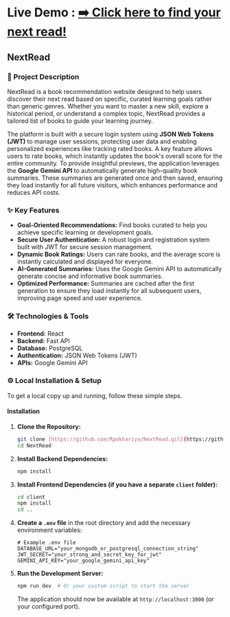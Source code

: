 # Live Demo : [**➡️ Click here to find your next read!**](https://your-live-demo-link.com) <!-- Replace with your actual live demo link -->

## NextRead

### 📖 Project Description

NextRead is a book recommendation website designed to help users discover their next read based on specific, curated learning goals rather than generic genres. Whether you want to master a new skill, explore a historical period, or understand a complex topic, NextRead provides a tailored list of books to guide your learning journey.

The platform is built with a secure login system using **JSON Web Tokens (JWT)** to manage user sessions, protecting user data and enabling personalized experiences like tracking rated books. A key feature allows users to rate books, which instantly updates the book's overall score for the entire community. To provide insightful previews, the application leverages the **Google Gemini API** to automatically generate high-quality book summaries. These summaries are generated once and then saved, ensuring they load instantly for all future visitors, which enhances performance and reduces API costs.

### ✨ Key Features

* **Goal-Oriented Recommendations:** Find books curated to help you achieve specific learning or development goals.
* **Secure User Authentication:** A robust login and registration system built with JWT for secure session management.
* **Dynamic Book Ratings:** Users can rate books, and the average score is instantly calculated and displayed for everyone.
* **AI-Generated Summaries:** Uses the Google Gemini API to automatically generate concise and informative book summaries.
* **Optimized Performance:** Summaries are cached after the first generation to ensure they load instantly for all subsequent users, improving page speed and user experience.

### 🛠️ Technologies & Tools

* **Frontend:** React <!-- Add your specific framework like React, Vue, etc. if you used one -->
* **Backend:** Fast API
* **Database:** PostgreSQL <!-- Choose the one you used -->
* **Authentication:** JSON Web Tokens (JWT)
* **APIs:** Google Gemini API


### ⚙️ Local Installation & Setup

To get a local copy up and running, follow these simple steps.


#### Installation

1.  **Clone the Repository:**
    ```bash
    git clone [https://github.com/Rpokhariya/NextRead.git](https://github.com/Rpokhariya/NextRead.git)
    cd NextRead
    ```

2.  **Install Backend Dependencies:**
    ```bash
    npm install
    ```

3.  **Install Frontend Dependencies (if you have a separate `client` folder):**
    ```bash
    cd client
    npm install
    cd ..
    ```

4.  **Create a `.env` file** in the root directory and add the necessary environment variables:
    ```env
    # Example .env file
    DATABASE_URL="your_mongodb_or_postgresql_connection_string"
    JWT_SECRET="your_strong_and_secret_key_for_jwt"
    GEMINI_API_KEY="your_google_gemini_api_key"
    ```

5.  **Run the Development Server:**
    ```bash
    npm run dev  # Or your custom script to start the server
    ```
    The application should now be available at `http://localhost:3000` (or your configured port).



